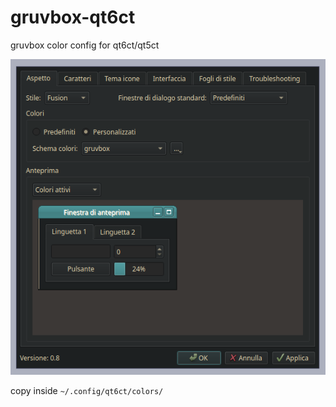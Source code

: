 # gruvbox-qt6ct  
gruvbox color config for qt6ct/qt5ct  

![](repo.png)  

copy inside `~/.config/qt6ct/colors/`  
